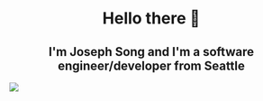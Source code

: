 <h1 align="center">Hello there 👋</h1> 

<h2 align="center"> I'm Joseph Song and I'm a software engineer/developer from Seattle </h2>

[<img src="https://img.shields.io/badge/LinkedIn-0077B5?style=for-the-badge&logo=linkedin&logoColor=white"  />](https://www.linkedin.com/in/joseph-song-0a114226a/)

<!--
**JosephMinSong/JosephMinSong** is a ✨ _special_ ✨ repository because its `README.md` (this file) appears on your GitHub profile.

Here are some ideas to get you started:

- 🔭 I’m currently working on ...
- 🌱 I’m currently learning ...
- 👯 I’m looking to collaborate on ...
- 🤔 I’m looking for help with ...
- 💬 Ask me about ...
- 📫 How to reach me: ...
- 😄 Pronouns: ...
- ⚡ Fun fact: ...
-->
